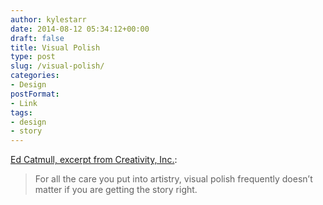 ```yaml
---
author: kylestarr
date: 2014-08-12 05:34:12+00:00
draft: false
title: Visual Polish
type: post
slug: /visual-polish/
categories:
- Design
postFormat:
- Link
tags:
- design
- story
---
```


[Ed Catmull, excerpt from Creativity, Inc.](https://itunes.apple.com/WebObjects/MZStore.woa/wa/viewBook?id=733503589):

> For all the care you put into artistry, visual polish frequently doesn’t matter if you are getting the story right.
